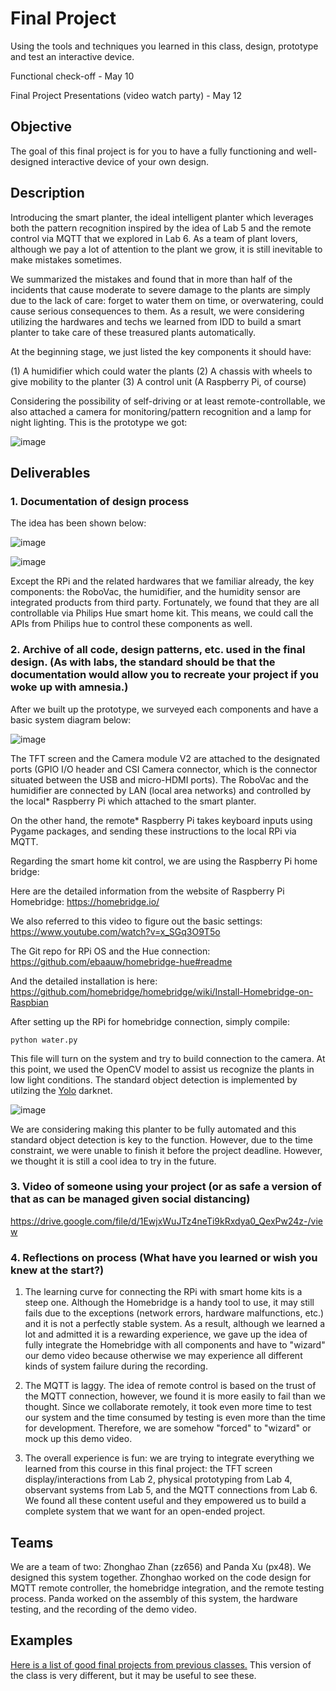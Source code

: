 # Final Project

Using the tools and techniques you learned in this class, design, prototype and test an interactive device.

Functional check-off - May 10

Final Project Presentations (video watch party) - May 12



## Objective

The goal of this final project is for you to have a fully functioning and well-designed interactive device of your own design.

## Description
Introducing the smart planter, the ideal intelligent planter which leverages both the pattern recognition inspired by the idea of Lab 5 and the remote control via MQTT that we explored in Lab 6. As a team of plant lovers, although we pay a lot of attention to the plant we grow, it is still inevitable to make mistakes sometimes.

We summarized the mistakes and found that in more than half of the incidents that cause moderate to severe damage to the plants are simply due to the lack of care: forget to water them on time, or overwatering, could cause serious consequences to them. As a result, we were considering utilizing the hardwares and techs we learned from IDD to build a smart planter to take care of these treasured plants automatically.

At the beginning stage, we just listed the key components it should have:

(1) A humidifier which could water the plants
(2) A chassis with wheels to give mobility to the planter
(3) A control unit (A Raspberry Pi, of course)

Considering the possibility of self-driving or at least remote-controllable, we also attached a camera for monitoring/pattern recognition and a lamp for night lighting. This is the prototype we got:

![image](planter.jpeg)

## Deliverables

### 1. Documentation of design process

The idea has been shown below:

![image](story1.jpeg)

![image](story2.jpeg)

Except the RPi and the related hardwares that we familiar already, the key components: the RoboVac, the humidifier, and the humidity sensor are integrated products from third party. Fortunately, we found that they are all controllable via Philips Hue smart home kit. This means, we could call the APIs from Philips hue to control these components as well.


### 2. Archive of all code, design patterns, etc. used in the final design. (As with labs, the standard should be that the documentation would allow you to recreate your project if you woke up with amnesia.)

After we built up the prototype, we surveyed each components and have a basic system diagram below:

![image](diagram.jpeg)

The TFT screen and the Camera module V2 are attached to the designated ports (GPIO I/O header and CSI Camera connector, which is the connector situated between the USB and micro-HDMI ports). The RoboVac and the humidifier are connected by LAN (local area networks) and controlled by the local* Raspberry Pi which attached to the smart planter.

On the other hand, the remote* Raspberry Pi takes keyboard inputs using Pygame packages, and sending these instructions to the local RPi via MQTT.

Regarding the smart home kit control, we are using the Raspberry Pi home bridge:

Here are the detailed information from the website of Raspberry Pi Homebridge: https://homebridge.io/

We also referred to this video to figure out the basic settings: https://www.youtube.com/watch?v=x_SGq3O9T5o

The Git repo for RPi OS and the Hue connection: https://github.com/ebaauw/homebridge-hue#readme

And the detailed installation is here: https://github.com/homebridge/homebridge/wiki/Install-Homebridge-on-Raspbian

After setting up the RPi for homebridge connection, simply compile:

```
python water.py
```

This file will turn on the system and try to build connection to the camera. At this point, we used the OpenCV model to assist us recognize the plants in low light conditions. The standard object detection is implemented by utilzing the [Yolo](https://pjreddie.com/darknet/yolo/) darknet.

![image](cv.png)

We are considering making this planter to be fully automated and this standard object detection is key to the function. However, due to the time constraint, we were unable to finish it before the project deadline. However, we thought it is still a cool idea to try in the future.

### 3. Video of someone using your project (or as safe a version of that as can be managed given social distancing)

https://drive.google.com/file/d/1EwjxWuJTz4neTi9kRxdya0_QexPw24z-/view

### 4. Reflections on process (What have you learned or wish you knew at the start?)

1. The learning curve for connecting the RPi with smart home kits is a steep one. Although the Homebridge is a handy tool to use, it may still fails due to the exceptions (network errors, hardware malfunctions, etc.) and it is not a perfectly stable system. As a result, although we learned a lot and admitted it is a rewarding experience, we gave up the idea of fully integrate the Homebridge with all components and have to "wizard" our demo video because otherwise we may experience all different kinds of system failure during the recording.

2. The MQTT is laggy. The idea of remote control is based on the trust of the MQTT connection, however, we found it is more easily to fail than we thought. Since we collaborate remotely, it took even more time to test our system and the time consumed by testing is even more than the time for development. Therefore, we are somehow "forced" to "wizard" or mock up this demo video.

3. The overall experience is fun: we are trying to integrate everything we learned from this course in this final project: the TFT screen display/interactions from Lab 2, physical prototyping from Lab 4, observant systems from Lab 5, and the MQTT connections from Lab 6. We found all these content useful and they empowered us to build a complete system that we want for an open-ended project.


## Teams

We are a team of two: Zhonghao Zhan (zz656) and Panda Xu (px48). We designed this system together. Zhonghao worked on the code design for MQTT remote controller, the homebridge integration, and the remote testing process. Panda worked on the assembly of this system, the hardware testing, and the recording of the demo video.

## Examples

[Here is a list of good final projects from previous classes.](https://github.com/FAR-Lab/Developing-and-Designing-Interactive-Devices/wiki/Previous-Final-Projects)
This version of the class is very different, but it may be useful to see these.
